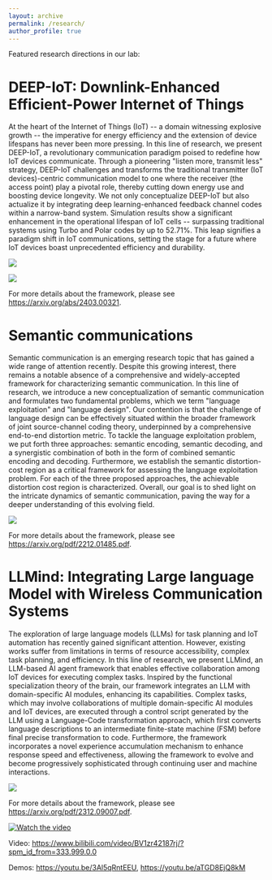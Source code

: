 ```yaml
---
layout: archive
permalink: /research/
author_profile: true
---
```


Featured research directions in our lab:

DEEP-IoT: Downlink-Enhanced Efficient-Power Internet of Things
=====================

At the heart of the Internet of Things (IoT) -- a domain witnessing explosive growth -- the imperative for energy efficiency and the extension of device lifespans has never been more pressing. In this line of research, we present DEEP-IoT, a revolutionary communication paradigm poised to redefine how IoT devices communicate. Through a pioneering "listen more, transmit less" strategy, DEEP-IoT challenges and transforms the traditional transmitter (IoT devices)-centric communication model to one where the receiver (the access point) play a pivotal role, thereby cutting down energy use and boosting device longevity. We not only conceptualize DEEP-IoT but also actualize it by integrating deep learning-enhanced feedback channel codes within a narrow-band system. Simulation results show a significant enhancement in the operational lifespan of IoT cells -- surpassing traditional systems using Turbo and Polar codes by up to 52.71%. This leap signifies a paradigm shift in IoT communications, setting the stage for a future where IoT devices boast unprecedented efficiency and durability.

![](https://github.com/lynshao/Lab.github.io/blob/master/images/DEEP-IoT1.png?raw=true)

![](https://github.com/lynshao/Lab.github.io/blob/master/images/DEEP-IoT2.png?raw=true)

For more details about the framework, please see https://arxiv.org/abs/2403.00321.


Semantic communications
=====================

Semantic communication is an emerging research topic that has gained a wide range of attention recently. Despite this growing interest, there remains a notable absence of a comprehensive and widely-accepted framework for characterizing semantic communication. In this line of research, we introduce a new conceptualization of semantic communication and formulates two fundamental problems, which we term "language exploitation" and "language design". Our contention is that the challenge of language design can be effectively situated within the broader framework of joint source-channel coding theory, underpinned by a comprehensive end-to-end distortion metric.
To tackle the language exploitation problem, we put forth three approaches: semantic encoding, semantic decoding, and a synergistic combination of both in the form of combined semantic encoding and decoding. Furthermore, we establish the semantic distortion-cost region as a critical framework for assessing the language exploitation problem. For each of the three proposed approaches, the achievable distortion cost region is characterized. Overall, our goal is to shed light on the intricate dynamics of semantic communication, paving the way for a deeper understanding of this evolving field.

![](https://github.com/lynshao/Lab.github.io/blob/master/images/semantic.png?raw=true)

For more details about the framework, please see https://arxiv.org/pdf/2212.01485.pdf.


LLMind: Integrating Large language Model with Wireless Communication Systems
=====================

The exploration of large language models (LLMs) for task planning and IoT automation has recently gained significant attention. However, existing works suffer from limitations in terms of resource accessibility, complex task planning, and efficiency. In this line of research, we present LLMind, an LLM-based AI agent framework that enables effective collaboration among IoT devices for executing complex tasks. Inspired by the functional specialization theory of the brain, our framework integrates an LLM with domain-specific AI modules, enhancing its capabilities. Complex tasks, which may involve collaborations of multiple domain-specific AI modules and IoT devices, are executed through a control script generated by the LLM using a Language-Code transformation approach, which first converts language descriptions to an intermediate finite-state machine (FSM) before final precise transformation to code. Furthermore, the framework incorporates a novel experience accumulation mechanism to enhance response speed and effectiveness, allowing the framework to evolve and become progressively sophisticated through continuing user and machine interactions.

![](https://github.com/lynshao/Lab.github.io/blob/master/images/LLMind.png?raw=true)

For more details about the framework, please see https://arxiv.org/pdf/2312.09007.pdf.

[![Watch the video](https://img.youtube.com/vi/aTGD8EjQ8kM/maxresdefault.jpg)](https://youtu.be/aTGD8EjQ8kM)


Video: https://www.bilibili.com/video/BV1zr42187rj/?spm_id_from=333.999.0.0

Demos: https://youtu.be/3Al5qRntEEU, https://youtu.be/aTGD8EjQ8kM
